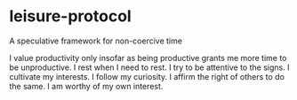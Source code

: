 # leisure-protocol
A speculative framework for non-coercive time

I value productivity only insofar as being productive grants me more time to be unproductive.
I rest when I need to rest. I try to be attentive to the signs. 
I cultivate my interests. I follow my curiosity. 
I affirm the right of others to do the same. 
I am worthy of my own interest. 
